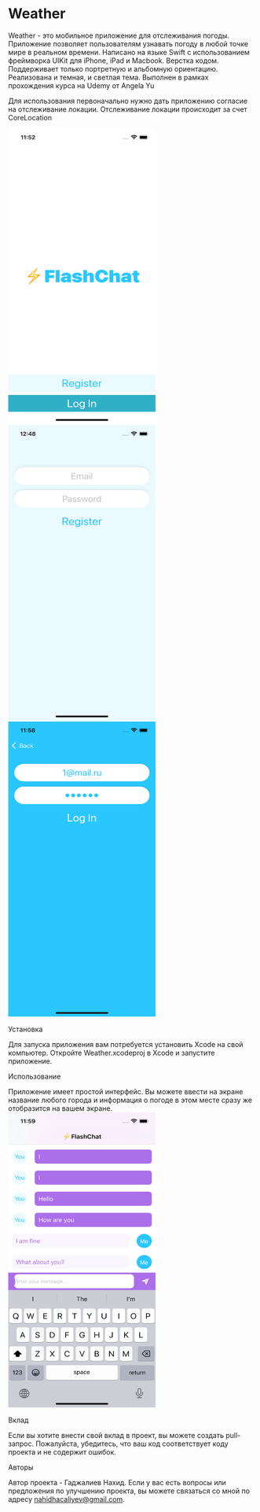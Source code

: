 # Weather

Weather - это мобильное приложение для отслеживания погоды. Приложение позволяет пользователям узнавать погоду в любой точке мире в реальном времени.
Написано на языке Swift с использованием фреймворка UIKit для iPhone, iPad и Macbook. Верстка кодом. Поддерживает только портретную и альбомную ориентацию. Реализована и темная, и светлая тема. Выполнен в рамках прохождения курса на Udemy от Angela Yu

Для использования первоначально нужно дать приложению согласие на отслеживание локации. Отслеживание локации происходит за счет CoreLocation

<img src="https://github.com/NakhidGadzhaliev/Chat/blob/main/Приветствие.png" width="300" height="600"> <img src="https://github.com/NakhidGadzhaliev/Chat/blob/main/Регистрация.png" width="300" height="600"> <img src="https://github.com/NakhidGadzhaliev/Chat/blob/main/Авторизация.png" width="300" height="600">

Установка

Для запуска приложения вам потребуется установить Xcode на свой компьютер. Откройте Weather.xcodeproj в Xcode и запустите приложение.

Использование

Приложение имеет простой интерфейс. Вы можете ввести на экране название любого города и информация о погоде в этом месте сразу же отобразится на вашем экране.
<img src="https://github.com/NakhidGadzhaliev/Chat/blob/main/Чат.png" width="300" height="600">

Вклад

Если вы хотите внести свой вклад в проект, вы можете создать pull-запрос. Пожалуйста, убедитесь, что ваш код соответствует коду проекта и не содержит ошибок.

Авторы

Автор проекта - Гаджалиев Нахид. Если у вас есть вопросы или предложения по улучшению проекта, вы можете связаться со мной по адресу nahidhacaliyev@gmail.com.
